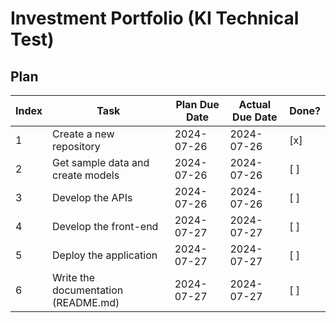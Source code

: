 # Investment Portfolio (KI Technical Test)

## Plan

| Index | Task | Plan Due Date | Actual Due Date | Done? |
| --- | --- | --- | --- | --- |
| 1 | Create a new repository | 2024-07-26 | 2024-07-26 | [x] |
| 2 | Get sample data and create models | 2024-07-26 | 2024-07-26 | [ ] |
| 3 | Develop the APIs | 2024-07-26 | 2024-07-26 | [ ] |
| 4 | Develop the front-end | 2024-07-27 | 2024-07-27 | [ ] |
| 5 | Deploy the application | 2024-07-27 | 2024-07-27 | [ ] |
| 6 | Write the documentation (README.md) | 2024-07-27 | 2024-07-27 | [ ] |
